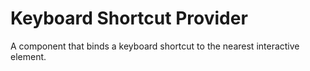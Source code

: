 # Keyboard Shortcut Provider

A component that binds a keyboard shortcut to the nearest interactive element.

<ComponentPreview name="keyboard-shortcut-provider/examples/main" />
